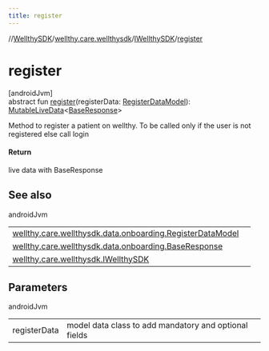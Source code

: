 ```yaml
---
title: register
---
```

//[WellthySDK](../../../index.html)/[wellthy.care.wellthysdk](../index.html)/[IWellthySDK](index.html)/[register](register.html)



# register



[androidJvm]\
abstract fun [register](register.html)(registerData: [RegisterDataModel](../../wellthy.care.wellthysdk.data.onboarding/-register-data-model/index.html)): [MutableLiveData](https://developer.android.com/reference/kotlin/androidx/lifecycle/MutableLiveData.html)&lt;[BaseResponse](../../wellthy.care.wellthysdk.data.onboarding/-base-response/index.html)&gt;



Method to register a patient on wellthy. To be called only if the user is not registered else call login



#### Return



live data with BaseResponse



## See also


androidJvm

| | |
|---|---|
| [wellthy.care.wellthysdk.data.onboarding.RegisterDataModel](../../wellthy.care.wellthysdk.data.onboarding/-register-data-model/index.html) |  |
| [wellthy.care.wellthysdk.data.onboarding.BaseResponse](../../wellthy.care.wellthysdk.data.onboarding/-base-response/index.html) |  |
| [wellthy.care.wellthysdk.IWellthySDK](login.html) |  |



## Parameters


androidJvm

| | |
|---|---|
| registerData | model data class to add mandatory and optional fields |




